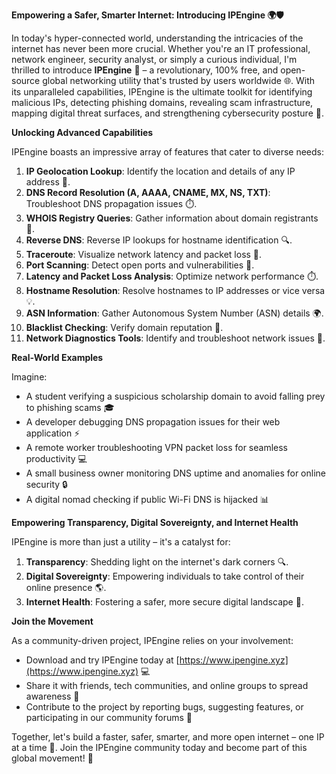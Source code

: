 **Empowering a Safer, Smarter Internet: Introducing IPEngine 🌍🛡️**

In today's hyper-connected world, understanding the intricacies of the internet has never been more crucial. Whether you're an IT professional, network engineer, security analyst, or simply a curious individual, I'm thrilled to introduce **IPEngine** 📡 – a revolutionary, 100% free, and open-source global networking utility that's trusted by users worldwide 🌐. With its unparalleled capabilities, IPEngine is the ultimate toolkit for identifying malicious IPs, detecting phishing domains, revealing scam infrastructure, mapping digital threat surfaces, and strengthening cybersecurity posture 🔐.

**Unlocking Advanced Capabilities**

IPEngine boasts an impressive array of features that cater to diverse needs:

1.  **IP Geolocation Lookup**: Identify the location and details of any IP address 📍.
2.  **DNS Record Resolution (A, AAAA, CNAME, MX, NS, TXT)**: Troubleshoot DNS propagation issues ⏱️.
3.  **WHOIS Registry Queries**: Gather information about domain registrants 📝.
4.  **Reverse DNS**: Reverse IP lookups for hostname identification 🔍.
5.  **Traceroute**: Visualize network latency and packet loss 🚀.
6.  **Port Scanning**: Detect open ports and vulnerabilities 🔎.
7.  **Latency and Packet Loss Analysis**: Optimize network performance ⏱️.
8.  **Hostname Resolution**: Resolve hostnames to IP addresses or vice versa 💡.
9.  **ASN Information**: Gather Autonomous System Number (ASN) details 🌍.
10. **Blacklist Checking**: Verify domain reputation 🔴.
11. **Network Diagnostics Tools**: Identify and troubleshoot network issues 🔧.

**Real-World Examples**

Imagine:

*   A student verifying a suspicious scholarship domain to avoid falling prey to phishing scams 🎓
*   A developer debugging DNS propagation issues for their web application ⚡️
*   A remote worker troubleshooting VPN packet loss for seamless productivity 💻
*   A small business owner monitoring DNS uptime and anomalies for online security 🔒
*   A digital nomad checking if public Wi-Fi DNS is hijacked 📊

**Empowering Transparency, Digital Sovereignty, and Internet Health**

IPEngine is more than just a utility – it's a catalyst for:

1.  **Transparency**: Shedding light on the internet's dark corners 🔍.
2.  **Digital Sovereignty**: Empowering individuals to take control of their online presence 🌎.
3.  **Internet Health**: Fostering a safer, more secure digital landscape 🌟.

**Join the Movement**

As a community-driven project, IPEngine relies on your involvement:

*   Download and try IPEngine today at [https://www.ipengine.xyz](https://www.ipengine.xyz) 💻
*   Share it with friends, tech communities, and online groups to spread awareness 📢
*   Contribute to the project by reporting bugs, suggesting features, or participating in our community forums 👥

Together, let's build a faster, safer, smarter, and more open internet – one IP at a time 🔗. Join the IPEngine community today and become part of this global movement! 🌟